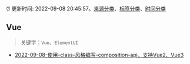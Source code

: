 :alarm_clock: 更新时间: 2022-09-08 20:45:57。[来源分类](../README.md)、[标签分类](../TAGS.md)、[时间分类](../TIMELINE.md)

## Vue


> 关键字：`Vue`、`ElementUI`



- [2022-09-08-使用-class-风格编写-composition-api，支持Vue2、Vue3](https://toutiao.io/k/nh4on4x) 